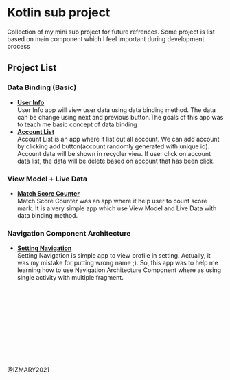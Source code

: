 # Kotlin sub project
 Collection of my mini sub project for future refrences. Some project is list based on main component which I feel important during development process

## Project List
### Data Binding (Basic)
- **[User Info](https://github.com/iz-hafiz/Kotlin-sub-project/tree/main/Data%20Binding%20(Basic)/UserInfoDataBinding)**  
User Info app will view user data using data binding method. The data can be change using next and previous button.The goals of this app was to teach me basic concept of data binding
- **[Account List](https://github.com/iz-hafiz/Kotlin-sub-project/tree/main/Data%20Binding%20(Basic)/AccountListRecyclerView)**<br>
Account List is an app where it list out all account. We can add account by clicking add button(account randomly generated with unique id). Account data will be shown in recycler view. If user click on account data list, the data will be delete based on account that has been click.

### View Model + Live Data
- **[Match Score Counter](https://github.com/iz-hafiz/Kotlin-sub-project/tree/main/Live%20data%20%2B%20View%20Model/MatchScoreCounterLiveDataViewModel)**  
Match Score Counter was an app where it help user to count score mark. It is a very simple app which use View Model and Live Data with data binding method.

### Navigation Component Architecture
- **[Setting Navigation](https://github.com/iz-hafiz/Kotlin-sub-project/tree/main/Navigation%20Component%20Architecture/SettingInterfaceNavigationArchitectureComponent)**  
Setting Navigation is simple app to view profile in setting. Actually, it was my mistake for putting wrong name ;). So, this app was to help me learning how to use Navigation Architecture Component where as using single activity with multiple fragment.

<br>
<br>
<br>
<br>
<br>
<br>
<br>
<br>
<br>
<br>

@IZMARY2021
